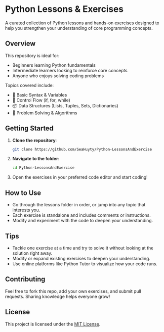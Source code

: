 # Python Lessons & Exercises

A curated collection of Python lessons and hands-on exercises designed to help you strengthen your understanding of core programming concepts.

## Overview

This repository is ideal for:

- Beginners learning Python fundamentals
- Intermediate learners looking to reinforce core concepts
- Anyone who enjoys solving coding problems

Topics covered include:

- 🧠 Basic Syntax & Variables  
- 🔁 Control Flow (if, for, while)  
- 📦 Data Structures (Lists, Tuples, Sets, Dictionaries)  
- 🎯 Problem Solving & Algorithms  

## Getting Started

1. **Clone the repository**:
   ```bash
   git clone https://github.com/SeaHuyty/Python-LessonsAndExercise
   ```

2. **Navigate to the folder**:
   ```bash
   cd Python-LessonsAndExercise
   ```

3. Open the exercises in your preferred code editor and start coding!

## How to Use

- Go through the lessons folder in order, or jump into any topic that interests you.
- Each exercise is standalone and includes comments or instructions.
- Modify and experiment with the code to deepen your understanding.

## Tips

- Tackle one exercise at a time and try to solve it without looking at the solution right away.
- Modify or expand existing exercises to deepen your understanding.
- Use online platforms like Python Tutor to visualize how your code runs.

## Contributing

Feel free to fork this repo, add your own exercises, and submit pull requests. Sharing knowledge helps everyone grow!

## License

This project is licensed under the [MIT License](LICENSE).
